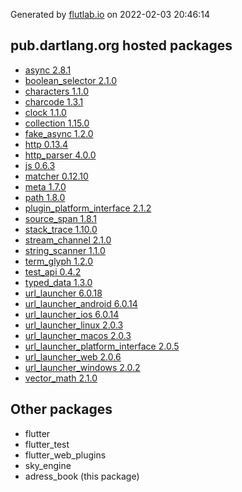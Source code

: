 Generated by [flutlab.io](https://flutlab.io) on 2022-02-03 20:46:14


## pub.dartlang.org hosted packages

 - [async 2.8.1](https://pub.dartlang.org/packages/async/versions/2.8.1)
 - [boolean_selector 2.1.0](https://pub.dartlang.org/packages/boolean_selector/versions/2.1.0)
 - [characters 1.1.0](https://pub.dartlang.org/packages/characters/versions/1.1.0)
 - [charcode 1.3.1](https://pub.dartlang.org/packages/charcode/versions/1.3.1)
 - [clock 1.1.0](https://pub.dartlang.org/packages/clock/versions/1.1.0)
 - [collection 1.15.0](https://pub.dartlang.org/packages/collection/versions/1.15.0)
 - [fake_async 1.2.0](https://pub.dartlang.org/packages/fake_async/versions/1.2.0)
 - [http 0.13.4](https://pub.dartlang.org/packages/http/versions/0.13.4)
 - [http_parser 4.0.0](https://pub.dartlang.org/packages/http_parser/versions/4.0.0)
 - [js 0.6.3](https://pub.dartlang.org/packages/js/versions/0.6.3)
 - [matcher 0.12.10](https://pub.dartlang.org/packages/matcher/versions/0.12.10)
 - [meta 1.7.0](https://pub.dartlang.org/packages/meta/versions/1.7.0)
 - [path 1.8.0](https://pub.dartlang.org/packages/path/versions/1.8.0)
 - [plugin_platform_interface 2.1.2](https://pub.dartlang.org/packages/plugin_platform_interface/versions/2.1.2)
 - [source_span 1.8.1](https://pub.dartlang.org/packages/source_span/versions/1.8.1)
 - [stack_trace 1.10.0](https://pub.dartlang.org/packages/stack_trace/versions/1.10.0)
 - [stream_channel 2.1.0](https://pub.dartlang.org/packages/stream_channel/versions/2.1.0)
 - [string_scanner 1.1.0](https://pub.dartlang.org/packages/string_scanner/versions/1.1.0)
 - [term_glyph 1.2.0](https://pub.dartlang.org/packages/term_glyph/versions/1.2.0)
 - [test_api 0.4.2](https://pub.dartlang.org/packages/test_api/versions/0.4.2)
 - [typed_data 1.3.0](https://pub.dartlang.org/packages/typed_data/versions/1.3.0)
 - [url_launcher 6.0.18](https://pub.dartlang.org/packages/url_launcher/versions/6.0.18)
 - [url_launcher_android 6.0.14](https://pub.dartlang.org/packages/url_launcher_android/versions/6.0.14)
 - [url_launcher_ios 6.0.14](https://pub.dartlang.org/packages/url_launcher_ios/versions/6.0.14)
 - [url_launcher_linux 2.0.3](https://pub.dartlang.org/packages/url_launcher_linux/versions/2.0.3)
 - [url_launcher_macos 2.0.3](https://pub.dartlang.org/packages/url_launcher_macos/versions/2.0.3)
 - [url_launcher_platform_interface 2.0.5](https://pub.dartlang.org/packages/url_launcher_platform_interface/versions/2.0.5)
 - [url_launcher_web 2.0.6](https://pub.dartlang.org/packages/url_launcher_web/versions/2.0.6)
 - [url_launcher_windows 2.0.2](https://pub.dartlang.org/packages/url_launcher_windows/versions/2.0.2)
 - [vector_math 2.1.0](https://pub.dartlang.org/packages/vector_math/versions/2.1.0)

## Other packages

 - flutter
 - flutter_test
 - flutter_web_plugins
 - sky_engine
 - adress_book (this package)

